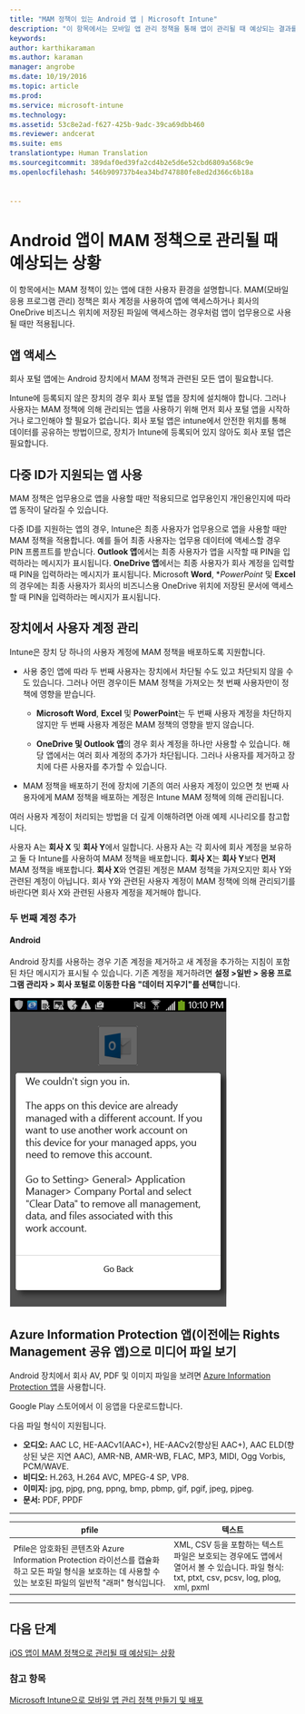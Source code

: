 ```yaml
---
title: "MAM 정책이 있는 Android 앱 | Microsoft Intune"
description: "이 항목에서는 모바일 앱 관리 정책을 통해 앱이 관리될 때 예상되는 결과를 설명합니다."
keywords: 
author: karthikaraman
ms.author: karaman
manager: angrobe
ms.date: 10/19/2016
ms.topic: article
ms.prod: 
ms.service: microsoft-intune
ms.technology: 
ms.assetid: 53c8e2ad-f627-425b-9adc-39ca69dbb460
ms.reviewer: andcerat
ms.suite: ems
translationtype: Human Translation
ms.sourcegitcommit: 389daf0ed39fa2cd4b2e5d6e52cbd6809a568c9e
ms.openlocfilehash: 546b909737b4ea34bd747880fe8ed2d366c6b18a


---
```


# Android 앱이 MAM 정책으로 관리될 때 예상되는 상황
이 항목에서는 MAM 정책이 있는 앱에 대한 사용자 환경을 설명합니다. MAM(모바일 응용 프로그램 관리) 정책은 회사 계정을 사용하여 앱에 액세스하거나 회사의 OneDrive 비즈니스 위치에 저장된 파일에 액세스하는 경우처럼 앱이 업무용으로 사용될 때만 적용됩니다.
##  앱 액세스

회사 포털 앱에는 Android 장치에서 MAM 정책과 관련된 모든 앱이 필요합니다.

Intune에 등록되지 않은 장치의 경우 회사 포털 앱을 장치에 설치해야 합니다. 그러나 사용자는 MAM 정책에 의해 관리되는 앱을 사용하기 위해 먼저 회사 포털 앱을 시작하거나 로그인해야 할 필요가 없습니다.
회사 포털 앱은 intune에서 안전한 위치를 통해 데이터를 공유하는 방법이므로, 장치가 Intune에 등록되어 있지 않아도 회사 포털 앱은 필요합니다.


##  다중 ID가 지원되는 앱 사용

MAM 정책은 업무용으로 앱을 사용할 때만 적용되므로 업무용인지 개인용인지에 따라 앱 동작이 달라질 수 있습니다.

다중 ID를 지원하는 앱의 경우, Intune은 최종 사용자가 업무용으로 앱을 사용할 때만 MAM 정책을 적용합니다.  예를 들어 최종 사용자는 업무용 데이터에 액세스할 경우 PIN 프롬프트를 받습니다.  **Outlook 앱**에서는 최종 사용자가 앱을 시작할 때 PIN을 입력하라는 메시지가 표시됩니다. **OneDrive 앱**에서는 최종 사용자가 회사 계정을 입력할 때 PIN을 입력하라는 메시지가 표시됩니다.  Microsoft **Word**, **PowerPoint* 및 **Excel**의 경우에는 최종 사용자가 회사의 비즈니스용 OneDrive 위치에 저장된 문서에 액세스할 때 PIN을 입력하라는 메시지가 표시됩니다.
##  장치에서 사용자 계정 관리

Intune은 장치 당 하나의 사용자 계정에 MAM 정책을 배포하도록 지원합니다.

* 사용 중인 앱에 따라 두 번째 사용자는 장치에서 차단될 수도 있고 차단되지 않을 수도 있습니다. 그러나 어떤 경우이든 MAM 정책을 가져오는 첫 번째 사용자만이 정책에 영향을 받습니다.

  * **Microsoft Word**, **Excel** 및 **PowerPoint**는 두 번째 사용자 계정을 차단하지 않지만 두 번째 사용자 계정은 MAM 정책의 영향을 받지 않습니다.

  * **OneDrive 및 Outlook 앱**의 경우 회사 계정을 하나만 사용할 수 있습니다.  해당 앱에서는 여러 회사 계정의 추가가 차단됩니다.  그러나 사용자를 제거하고 장치에 다른 사용자를 추가할 수 있습니다.


* MAM 정책을 배포하기 전에 장치에 기존의 여러 사용자 계정이 있으면 첫 번째 사용자에게 MAM 정책을 배포하는 계정은 Intune MAM 정책에 의해 관리됩니다.


여러 사용자 계정이 처리되는 방법을 더 깊게 이해하려면 아래 예제 시나리오를 참고합니다.

사용자 A는 **회사 X** 및 **회사 Y**에서 일합니다. 사용자 A는 각 회사에 회사 계정을 보유하고 둘 다 Intune를 사용하여 MAM 정책을 배포합니다. **회사 X**는 **회사 Y**보다 **먼저** MAM 정책을 배포합니다. **회사 X**와 연결된 계정은 MAM 정책을 가져오지만 회사 Y와 관련된 계정이 아닙니다. 회사 Y와 관련된 사용자 계정이 MAM 정책에 의해 관리되기를 바란다면 회사 X와 관련된 사용자 계정을 제거해야 합니다.
### 두 번째 계정 추가
####  Android
Android 장치를 사용하는 경우 기존 계정을 제거하고 새 계정을 추가하는 지침이 포함된 차단 메시지가 표시될 수 있습니다.  기존 계정을 제거하려면 **설정 &gt;일반 &gt; 응용 프로그램 관리자 &gt; 회사 포털로 이동한 다음 "데이터 지우기"를 선택**합니다.

![오류 메시지 및 계정을 제거하는 지침의 스크린 샷](../media/AppManagement/Android_SwitchUser.png)

##  Azure Information Protection 앱(이전에는 Rights Management 공유 앱)으로 미디어 파일 보기
Android 장치에서 회사 AV, PDF 및 이미지 파일을 보려면 [Azure Information Protection 앱](https://play.google.com/store/apps/details?id=com.microsoft.ipviewer)을 사용합니다.

Google Play 스토어에서 이 응앱을 다운로드합니다.  

다음 파일 형식이 지원됩니다.

* **오디오:** AAC LC, HE-AACv1(AAC+), HE-AACv2(향상된 AAC+), AAC ELD(향상된 낮은 지연 AAC), AMR-NB, AMR-WB, FLAC, MP3, MIDI, Ogg Vorbis, PCM/WAVE.
* **비디오:** H.263, H.264 AVC, MPEG-4 SP, VP8.
* **이미지:** jpg, pjpg, png, ppng, bmp, pbmp, gif, pgif, jpeg, pjpeg.
* **문서:** PDF, PPDF

------------
|**pfile**|**텍스트**|
|----|----|
|Pfile은 암호화된 콘텐츠와 Azure Information Protection 라이선스를 캡슐화하고 모든 파일 형식을 보호하는 데 사용할 수 있는 보호된 파일의 일반적 "래퍼" 형식입니다.|XML, CSV 등을 포함하는 텍스트 파일은 보호되는 경우에도 앱에서 열어서 볼 수 있습니다. 파일 형식: txt, ptxt, csv, pcsv, log, plog, xml, pxml|
---------------
## 다음 단계
[iOS 앱이 MAM 정책으로 관리될 때 예상되는 상황](user-experience-for-mam-enabled-ios-apps-with-microsoft-intune.md)

### 참고 항목
[Microsoft Intune으로 모바일 앱 관리 정책 만들기 및 배포](create-and-deploy-mobile-app-management-policies-with-microsoft-intune.md)



<!--HONumber=Oct16_HO3-->


